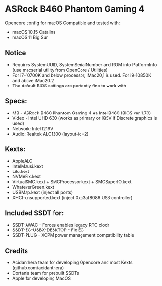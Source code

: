 # ASRock B460 Phantom Gaming 4
Opencore config for macOS
Compatible and tested with:
* macOS 10.15 Catalina
* macOS 11 Big Sur

## Notice
* Requires SystemUUID, SystemSerialNumber and ROM into PlatformInfo (use macserial utility from OpenCore / Utilities)
* For i7-10700K and below processor, iMac20,1 is used. For i9-10850K and above iMac20.2
* The default BIOS settings are perfectly fine to work with

## Specs:
* MB - ASRock B460 Phantom Gaming 4 на Intel B460 (BIOS ver 1.70)
* Video - Intel UHD 630 (works as primary or IQSV if Discrete graphics is used)
* Network: Intel I219V
* Audio: Realtek ALC1200 (layout-id=2)

## Kexts:
* AppleALC
* IntelMausi.kext
* Lilu.kext
* NVMeFix.kext
* VirtualSMC.kext + SMCProcessor.kext + SMCSuperIO.kext
* WhateverGreen.kext
* USBMap.kext (inject all ports)
* XHCI-unsupported.kext (inject 0xa3af8086 USB controller)

## Included SSDT for:
* SSDT-AWAC - Forces enables legacy RTC clock
* SSDT-EC-USBX-DESKTOP - Fix EC
* SSDT-PLUG - XCPM power management compatibility table

## Credits
* Acidanthera team for developing Opencore and most Kexts (github.com/acidanthera)
* Dortania team for prebuilt SSDTs
* Apple for developing MacOS